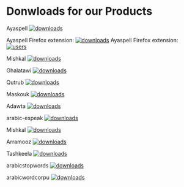 # Donwloads for our Products
Ayaspell [![downloads]( https://img.shields.io/sourceforge/dt/ayaspell.svg)](http://sourceforge.org/projects/ayaspell)

Ayaspell Firefox extension: [![downloads]( https://img.shields.io/amo/dw/arabic-spell-checking-dictiona.svg)](https://addons.mozilla.org/ar/firefox/addon/arabic-spell-checking-dictiona/)
Ayaspell Firefox extension: [![users]( https://img.shields.io/amo/users/arabic-spell-checking-dictiona.svg)](https://addons.mozilla.org/ar/firefox/addon/arabic-spell-checking-dictiona/)

Mishkal [![downloads]( https://img.shields.io/sourceforge/dt/mishkal.svg)](http://sourceforge.org/projects/mishkal)

Ghalatawi [![downloads]( https://img.shields.io/sourceforge/dt/ghalatawi.svg)](http://sourceforge.org/projects/ghalatawi)

Qutrub [![downloads]( https://img.shields.io/sourceforge/dt/qutrub.svg)](http://sourceforge.org/projects/qutrub)

Maskouk [![downloads]( https://img.shields.io/sourceforge/dt/maskouk.svg)](http://sourceforge.org/projects/maskouk)


Adawta [![downloads]( https://img.shields.io/sourceforge/dt/adawat.svg)](http://sourceforge.org/projects/adawat)


arabic-espeak  [![downloads]( https://img.shields.io/sourceforge/dt/arabic-espeak.svg)](http://sourceforge.org/projects/arabic-espeak)

Mishkal [![downloads]( https://img.shields.io/sourceforge/dm/mishkal.svg)](http://sourceforge.org/projects/mishkal)


Arramooz [![downloads]( https://img.shields.io/sourceforge/dt/arramooz.svg)](http://sourceforge.org/projects/arramooz)

Tashkeela [![downloads]( https://img.shields.io/sourceforge/dt/tashkeela.svg)](http://sourceforge.org/projects/tashkeela)

arabicstopwords [![downloads]( https://img.shields.io/sourceforge/dt/arabicstopwords.svg)](http://sourceforge.org/projects/arabicstopwords)

arabicwordcorpu  [![downloads]( https://img.shields.io/sourceforge/dt/arabicwordcorpu.svg)](http://sourceforge.org/projects/arabicwordcorpu)
